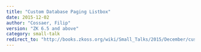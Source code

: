 ```yaml
---
title: "Custom Database Paging Listbox"
date: 2015-12-02
author: "Cossaer, Filip"
version: "ZK 6.5 and above"
category: small-talk
redirect_to: "http://books.zkoss.org/wiki/Small_Talks/2015/December/custom_database_paging_listbox"
---
```

